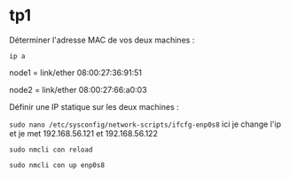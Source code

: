 # tp1

Déterminer l'adresse MAC de vos deux machines :

```ip a```

node1 = link/ether 08:00:27:36:91:51          


node2 = link/ether 08:00:27:66:a0:03



Définir une IP statique sur les deux machines :


```sudo nano /etc/sysconfig/network-scripts/ifcfg-enp0s8```
ici je change l'ip et je met 192.168.56.121 et 192.168.56.122               


```sudo nmcli con reload ```


```sudo nmcli con up enp0s8 ```
